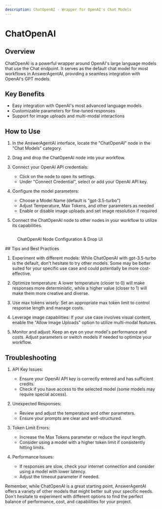 ```yaml
---
description: ChatOpenAI - Wrapper for OpenAI's Chat Models
---
```


# ChatOpenAI

## Overview

ChatOpenAI is a powerful wrapper around OpenAI's large language models that use the Chat endpoint. It serves as the default chat model for most workflows in AnswerAgentAI, providing a seamless integration with OpenAI's GPT models.

## Key Benefits

-   Easy integration with OpenAI's most advanced language models
-   Customizable parameters for fine-tuned responses
-   Support for image uploads and multi-modal interactions

## How to Use

1. In the AnswerAgentAI interface, locate the "ChatOpenAI" node in the "Chat Models" category.
2. Drag and drop the ChatOpenAI node into your workflow.
3. Connect your OpenAI API credentials:

    - Click on the node to open its settings.
    - Under "Connect Credential", select or add your OpenAI API key.

4. Configure the model parameters:

    - Choose a Model Name (default is "gpt-3.5-turbo")
    - Adjust Temperature, Max Tokens, and other parameters as needed
    - Enable or disable image uploads and set image resolution if required

5. Connect the ChatOpenAI node to other nodes in your workflow to utilize its capabilities.

<!-- TODO: Screenshot of ChatOpenAI node configuration panel -->
 <figure><img src="/.gitbook/assets/screenshots/chatopenai node configuration panel.png" alt="" /><figcaption><p> ChatOpenAI Node Configuration &#x26; Drop UI</p></figcaption></figure>
## Tips and Best Practices

1. Experiment with different models: While ChatOpenAI with gpt-3.5-turbo is the default, don't hesitate to try other models. Some may be better suited for your specific use case and could potentially be more cost-effective.

2. Optimize temperature: A lower temperature (closer to 0) will make responses more deterministic, while a higher value (closer to 1) will make them more creative and diverse.

3. Use max tokens wisely: Set an appropriate max token limit to control response length and manage costs.

4. Leverage image capabilities: If your use case involves visual content, enable the "Allow Image Uploads" option to utilize multi-modal features.

5. Monitor and adjust: Keep an eye on your model's performance and costs. Adjust parameters or switch models if needed to optimize your workflow.

## Troubleshooting

1. API Key Issues:

    - Ensure your OpenAI API key is correctly entered and has sufficient credits.
    - Check if you have access to the selected model (some models may require special access).

2. Unexpected Responses:

    - Review and adjust the temperature and other parameters.
    - Ensure your prompts are clear and well-structured.

3. Token Limit Errors:

    - Increase the Max Tokens parameter or reduce the input length.
    - Consider using a model with a higher token limit if consistently hitting limits.

4. Performance Issues:
    - If responses are slow, check your internet connection and consider using a model with lower latency.
    - Adjust the timeout parameter if needed.

Remember, while ChatOpenAI is a great starting point, AnswerAgentAI offers a variety of other models that might better suit your specific needs. Don't hesitate to experiment with different options to find the perfect balance of performance, cost, and capabilities for your project.
